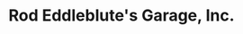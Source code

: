 ---
title: "Rod Eddleblute's Garage, Inc."
url: /mansfield/rod-eddleblutes-garage-inc-bowman-street/
shop: Autowerkstatt
---